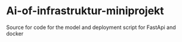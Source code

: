 # Ai-of-infrastruktur-miniprojekt
Source for code for the model and deployment script for FastApi and docker
